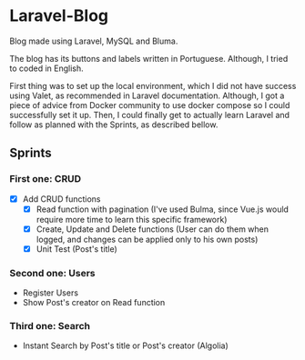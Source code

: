 # Laravel-Blog
Blog made using Laravel, MySQL and Bluma. 

The blog has its buttons and labels written in Portuguese. Although, I tried to coded in English.

First thing was to set up the local environment, which I did not have success using Valet, as recommended in Laravel documentation.
Although, I got a piece of advice from Docker community to use docker compose so I could successfully set it up.
Then, I could finally get to actually learn Laravel and follow as planned with the Sprints, as described bellow.

## Sprints

### First one: CRUD

- [x] Add CRUD functions 
  - [x] Read function with pagination (I've used Bulma, since Vue.js would require more time to learn this specific framework)
  - [x] Create, Update and Delete functions (User can do them when logged, and changes can be applied only to his own posts)
  - [x] Unit Test (Post's title)

### Second one: Users
- Register Users
- Show Post's creator on Read function

### Third one: Search
- Instant Search by Post's title or Post's creator (Algolia)
